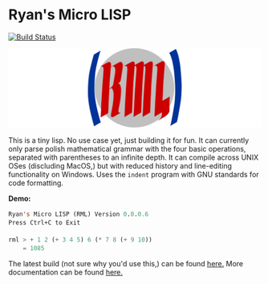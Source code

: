 # Ryan's Micro LISP

[![Build Status](https://travis-ci.org/RyanFleck/RML.svg?branch=master)](https://travis-ci.org/RyanFleck/RML)

![RML](/docs/assets/rml.svg)

This is a tiny lisp. No use case yet, just building it for fun. It can currently only parse polish mathematical grammar with the four basic operations, separated with parentheses to an infinite depth. It can compile across UNIX OSes (discluding MacOS,) but with reduced history and line-editing functionality on Windows. Uses the `indent` program with GNU standards for code formatting.

**Demo:**
```lisp
Ryan's Micro LISP (RML) Version 0.0.0.6
Press Ctrl+C to Exit

rml > + 1 2 (+ 3 4 5) 6 (* 7 8 (+ 9 10))
    = 1085

```

The latest build (not sure why you'd use this,) can be found [here.](https://github.com/RyanFleck/RML/releases)
More documentation can be found [here.](https://ryanfleck.github.io/RML/)
